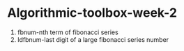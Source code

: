 # Algorithmic-toolbox-week-2
1. fbnum-nth term of fibonacci series
2. ldfbnum-last digit of a large fibonacci series number
